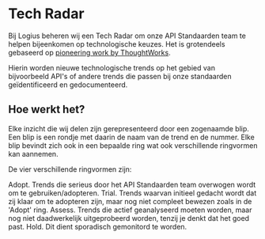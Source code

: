 # Tech Radar

Bij Logius beheren wij een Tech Radar om onze API Standaarden team te helpen bijeenkomen op technologische keuzes. Het is grotendeels gebaseerd op [pioneering work by ThoughtWorks](https://www.thoughtworks.com/radar).

Hierin worden nieuwe technologische trends op het gebied van bijvoorbeeld API's of andere trends die passen bij onze standaarden geïdentificeerd en gedocumenteerd.


## Hoe werkt het?
Elke inzicht die wij delen zijn gerepresenteerd door een zogenaamde blip. Een blip is een rondje met daarin de naam van de trend en de nummer. Elke blip bevindt zich ook in een bepaalde ring wat ook verschillende ringvormen kan aannemen. 

De vier verschillende ringvormen zijn: 

Adopt. Trends die serieus door het API Standaarden team overwogen wordt om te gebruiken/adopteren.
Trial. Trends waarvan initieel gedacht wordt dat zij klaar om te adopteren zijn, maar nog niet compleet bewezen zoals in de 'Adopt' ring. 
Assess. Trends die actief geanalyseerd moeten worden, maar nog niet daadwerkelijk uitgeprobeerd worden, tenzij je denkt dat het goed past.
Hold. Dit dient sporadisch gemonitord te worden.
